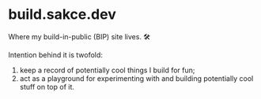 # build.sakce.dev
Where my build-in-public (BIP) site lives. 🛠️

Intention behind it is twofold:
1. keep a record of potentially cool things I build for fun;
2. act as a playground for experimenting with and building potentially cool stuff on top of it.

